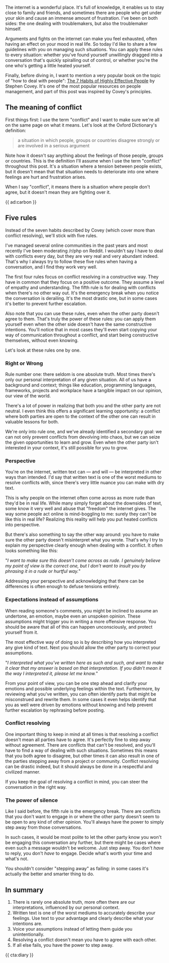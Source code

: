 The internet is a wonderful place. It's full of knowledge, it enables us to stay close to family and friends, and sometimes there are people who get under your skin and cause an immense amount of frustration. I've been on both sides: the one dealing with troublemakers, but also the troublemaker himself.

Arguments and fights on the internet can make you feel exhausted, often having an effect on your mood in real life. So today I'd like to share a few guidelines with you on managing such situations. You can apply these rules to every situation: whether you've found yourself unwillingly dragged into a conversation that's quickly spiralling out of control, or whether you're the one who's getting a little heated yourself.

Finally, before diving in, I want to mention a very popular book on the topic of "how to deal with people": [The 7 Habits of Highly Effective People](*https://en.wikipedia.org/wiki/The_7_Habits_of_Highly_Effective_People) by Stephen Covey. It's one of the most popular resources on people management, and part of this post was inspired by Covey's principles.

## The meaning of conflict

First things first: I use the term "conflict" and I want to make sure we're all on the same page on what it means. Let's look at the Oxford Dictionary's definition:

> a situation in which people, groups or countries disagree strongly or are involved in a serious argument

Note how it doesn't say anything about the feelings of those people, groups or countries. This is the definition I'll assume when I use the term "conflict" throughout this post. It's a situation where a tension between people exists, but it doesn't mean that that situation needs to deteriorate into one where feelings are hurt and frustration arises. 

When I say "conflict", it means there is a situation where people don't agree, but it doesn't mean they are fighting over it. 

{{ ad:carbon }}

## Five rules

Instead of the seven habits described by Covey (which cover more than conflict resolving), we'll stick with five rules. 

I've managed several online communities in the past years and most recently I've been moderating /r/php on Reddit. I wouldn't say I have to deal with conflicts every day, but they are very real and very abundant indeed. That's why I always try to follow these five rules when having a conversation, and I find they work very well. 

The first four rules focus on conflict resolving in a constructive way. They have in common that they focus on a positive outcome. They assume a level of empathy and understanding.
The fifth rule is for dealing with conflicts when there's no other way out. It's the emergency break when you notice the conversation is derailing. It's the most drastic one, but in some cases it's better to prevent further escalation. 

Also note that you can use these rules, even when the other party doesn't agree to them. That's truly the power of these rules: you can apply them yourself even when the other side doesn't have the same constructive intentions. You'll notice that in most cases they'll even start copying your way of communication throughout a conflict, and start being constructive themselves, without even knowing.

Let's look at these rules one by one.

### Right or Wrong

Rule number one: there seldom is one absolute truth. Most times there's only our personal interpretation of any given situation. All of us have a background and context; things like education, programming languages, frameworks, projects and workplace have a tangible impact on our opinion, our view of the world. 

There's a lot of power in realizing that both you and the other party are not neutral. I even think this offers a significant learning opportunity: a conflict where both parties are open to the context of the other one can result in valuable lessons for both.

We're only  into rule one, and we've already identified a secondary goal: we can not only prevent conflicts from devolving into chaos, but we can seize the given opportunities to learn and grow. Even when the other party isn't interested in your context, it's still possible for you to grow.

### Perspective

You're on the internet, written text can — and will — be interpreted in other ways than intended. I'd say that written text is one of the worst mediums to resolve conflicts with, since there's very little nuance you can make with dry text.

This is why people on the internet often come across as more rude than they'd be in real life. While many simply forget about the downsides of text, some know it very well and abuse that "freedom" the internet gives. The way some people act online is mind-boggling to me: surely they can't be like this in real life? Realizing this reality will help you put heated conflicts into perspective.  

But there's also something to say the other way around: you have to make sure the other party doesn't misinterpret what you wrote. That's why I try to explain my perspective clearly enough when dealing with a conflict. It often looks something like this:

"_I want to make sure this doesn't come across as rude. I genuinely believe my point of view is the correct one, but I don't want to insult you by phrasing it in a rude or hurtful way._"

Addressing your perspective and acknowledging that there can be differences is often enough to defuse tensions entirely. 

### Expectations instead of assumptions

When reading someone's comments, you might be inclined to assume an undertone, an emotion, maybe even an unspoken opinion. These assumptions might trigger you in writing a more offensive response. You should be aware that all of this can happen unconsciously, and protect yourself from it. 

The most effective way of doing so is by describing how you interpreted any give kind of text. Next you should allow the other party to correct your assumptions.

"_I interpreted what you've written here as such and such, and want to make it clear that my answer is based on that interpretation. If you didn't mean it the way I interpreted it, please let me know._"

From your point of view, you can be one step ahead and clarify your emotions and possible underlying feelings within the text. Furthermore, by reviewing what you've written, you can often identify parts that might be misconstrued and rewrite them. In some cases it even helps identify that you as well were driven by emotions without knowing and help prevent further escalation by rephrasing before posting.

### Conflict resolving

One important thing to keep in mind at all times is that resolving a conflict doesn't mean all parties have to agree. It's perfectly fine to step away without agreement. There are conflicts that can't be resolved, and you'll have to find a way of dealing with such situations. Sometimes this means that you both agree to disagree, but other times it can also result in one of the parties stepping away from a project or community. Conflict resolving can be drastic indeed, but it should always be done in a respectful and civilized manner.

If you keep the goal of resolving a conflict in mind, you can steer the conversation in the right way.

### The power of silence

Like I said before, the fifth rule is the emergency break. There are conflicts that you don't want to engage in or where the other party doesn't seem to be open to any kind of other opinion. You'll always have the power to simply step away from those conversations. 

In such cases, it would be most polite to let the other party know you won't be engaging this conversation any further, but there might be cases where even such a message wouldn't be welcome. Just step away. You don't _have_ to reply, you don't _have_ to engage. Decide what's worth your time and what's not.

You shouldn't consider "stepping away" as failing: in some cases it's actually the better and smarter thing to do.

## In summary

1. There is rarely one absolute truth, more often there are our interpretations, influenced by our personal context.
2. Written text is one of the worst mediums to accurately describe your feelings. Use text to your advantage and clearly describe what your intentions are.
3. Voice your assumptions instead of letting them guide you unintentionally.
4. Resolving a conflict doesn't mean you have to agree with each other.
5. If all else fails, you have the power to step away.

{{ cta:diary }}
